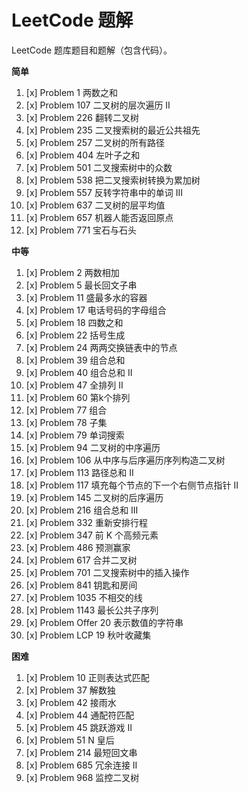 # LeetCode 题解

LeetCode 题库题目和题解（包含代码）。

**简单**

1. [x] Problem 1 两数之和
1. [x] Problem 107 二叉树的层次遍历 II
1. [x] Problem 226 翻转二叉树
1. [x] Problem 235 二叉搜索树的最近公共祖先
1. [x] Problem 257 二叉树的所有路径
1. [x] Problem 404 左叶子之和
1. [x] Problem 501 二叉搜索树中的众数
1. [x] Problem 538 把二叉搜索树转换为累加树
1. [x] Problem 557 反转字符串中的单词 III
1. [x] Problem 637 二叉树的层平均值
1. [x] Problem 657 机器人能否返回原点
1. [x] Problem 771 宝石与石头

**中等**

1. [x] Problem 2 两数相加
1. [x] Problem 5 最长回文子串
1. [x] Problem 11 盛最多水的容器
1. [x] Problem 17 电话号码的字母组合
1. [x] Problem 18 四数之和
1. [x] Problem 22 括号生成
1. [x] Problem 24 两两交换链表中的节点
1. [x] Problem 39 组合总和
1. [x] Problem 40 组合总和 II
1. [x] Problem 47 全排列 II
1. [x] Problem 60 第k个排列
1. [x] Problem 77 组合
1. [x] Problem 78 子集
1. [x] Problem 79 单词搜索
1. [x] Problem 94 二叉树的中序遍历
1. [x] Problem 106 从中序与后序遍历序列构造二叉树
1. [x] Problem 113 路径总和 II
1. [x] Problem 117 填充每个节点的下一个右侧节点指针 II
1. [x] Problem 145 二叉树的后序遍历
1. [x] Problem 216 组合总和 III
1. [x] Problem 332 重新安排行程
1. [x] Problem 347 前 K 个高频元素
1. [x] Problem 486 预测赢家
1. [x] Problem 617 合并二叉树
1. [x] Problem 701 二叉搜索树中的插入操作
1. [x] Problem 841 钥匙和房间
2. [x] Problem 1035 不相交的线
3. [x] Problem 1143 最长公共子序列
4. [x] Problem Offer 20 表示数值的字符串
5. [x] Problem LCP 19 秋叶收藏集

**困难**

1. [x] Problem 10 正则表达式匹配
1. [x] Problem 37 解数独
1. [x] Problem 42 接雨水
1. [x] Problem 44 通配符匹配
1. [x] Problem 45 跳跃游戏 II
1. [x] Problem 51 N 皇后
1. [x] Problem 214 最短回文串
1. [x] Problem 685 冗余连接 II
1. [x] Problem 968 监控二叉树
